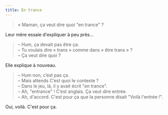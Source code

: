 ```yaml
---
title: En trance
---
```


> « Maman, ça veut dire quoi "en trance" ?

Leur mère essaie d'expliquer à peu près…

> – Hum, ça devait pas être ça.  
> – Tu voulais dire « trans » comme dans « être trans » ?  
> – Ça veut dire quoi ?

Elle explique à nouveau.

> – Hum non, c’est pas ça.  
> – Mais attends C’est quoi le contexte ?  
> – Dans le jeu, là, il y avait écrit "en trance".  
> – Ah, "entrance" ! C’est anglais. Ça veut dire entrée.  
> – Ah, d'accord. C'est pour ça que la personne disait "Voilà l'entrée !".

Oui, voilà. C'est pour ça.